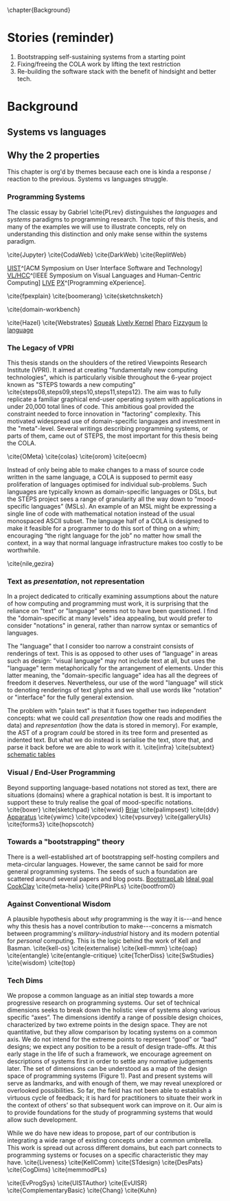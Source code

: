 \chapter{Background}

# Stories (reminder)
1. Bootstrapping self-sustaining systems from a starting point
2. Fixing/freeing the COLA work by lifting the text restriction
3. Re-building the software stack with the benefit of hindsight and better tech.

# Background
## Systems vs languages
## Why the 2 properties

This chapter is org'd by themes because each one is kinda a response / reaction to the previous. Systems vs languages struggle.

### Programming Systems
The classic essay by Gabriel \cite{PLrev} distinguishes the *languages* and *systems* paradigms to programming research. The topic of this thesis, and many of the examples we will use to illustrate concepts, rely on understanding this distinction and only make sense within the systems paradigm.

\cite{Jupyter}
\cite{CodaWeb}
\cite{DarkWeb}
\cite{ReplitWeb}

[UIST](https://uist.acm.org/)^[ACM Symposium on User Interface Software and Technology]
[VL/HCC](https://conferences.computer.org/VLHCC/)^[IEEE Symposium on Visual Languages and Human-Centric Computing]
[LIVE](https://liveprog.org/)
[PX](https://2021.programming-conference.org/home/px-2021)^[Programming eXperience].

\cite{fpexplain}
\cite{boomerang}
\cite{sketchnsketch}

\cite{domain-workbench}

\cite{Hazel}
\cite{Webstrates}
[Squeak](https://squeak.org/)
[Lively Kernel](https://lively-kernel.org/)
[Pharo](https://pharo.org/)
[Fizzygum](http://fizzygum.org/)
[Io language](https://iolanguage.org)

### The Legacy of VPRI
This thesis stands on the shoulders of the retired Viewpoints Research Institute (VPRI). It aimed at creating "fundamentally new computing technologies", which is particularly visible throughout the 6-year project known as "STEPS towards a new computing" \cite{steps08,steps09,steps10,steps11,steps12}. The aim was to fully replicate a familiar graphical end-user operating system with applications in under 20,000 total lines of code. This ambitious goal provided the constraint needed to force innovation in "factoring" complexity. This motivated widespread use of domain-specific languages and investment in the "meta"-level. Several writings describing programming systems, or parts of them, came out of STEPS, the most important for this thesis being the COLA.

\cite{OMeta}
\cite{colas}
\cite{orom}
\cite{oecm}

Instead of only being able to make changes to a mass of source code written in the same language, a COLA is supposed to permit easy proliferation of languages optimised for individual sub-problems. Such languages are typically known as domain-specific languages or DSLs, but the STEPS project sees a range of granularity all the way down to “mood-specific languages” (MSLs). An example of an MSL might be expressing a single line of code with mathematical notation instead of the usual monospaced ASCII subset. The language half of a COLA is designed to make it feasible for a programmer to do this sort of thing on a whim; encouraging “the right language for the job” no matter how small the context, in a way that normal language infrastructure makes too costly to be worthwhile.

\cite{nile,gezira}

### Text as *presentation*, not *re*presentation
In a project dedicated to critically examining assumptions about the nature of how computing and programming must work, it is surprising that the reliance on "text" or "language" seems not to have been questioned. I find the "domain-specific at many levels" idea appealing, but would prefer to consider "notations" in general, rather than narrow syntax or semantics of languages.

The "language" that I consider too narrow a constraint consists of renderings of text. This is as opposed to other uses of “language” in areas such as design: "visual language" may not include text at all, but uses the "language" term metaphorically for the arrangement of elements. Under this latter meaning, the "domain-specific language" idea has all the degrees of freedom it deserves. Nevertheless, our use of the word "language" will stick to denoting renderings of text glyphs and we shall use words like "notation" or "interface" for the fully general extension.

The problem with "plain text" is that it fuses together two independent concepts: what we could call *presentation* (how one reads and modifies the data) and *representation* (how the data is stored in memory). For example, the AST of a program *could* be stored in its tree form and presented as indented text. But what we do instead is serialise the text, store that, and parse it back before we are able to work with it.
\cite{infra}
\cite{subtext}
[schematic tables](http://www.subtext-lang.org/OOPSLA07.pdf)

### Visual / End-User Programming
Beyond supporting language-based notations not stored as text, there are situations (domains) where a graphical notation is best. It is important to support these to truly realise the goal of mood-specific notations.
\cite{boxer}
\cite{sketchpad}
\cite{wwid}
[Briar](https://graphics.cs.wisc.edu/Papers/1994/Gle94/constraints.pdf)
\cite{palimpsest}
\cite{ddv}
[Apparatus](http://aprt.us/)
\cite{ywimc}
\cite{vpcodex}
\cite{vpsurvey}
\cite{galleryUIs}
\cite{forms3}
\cite{hopscotch}

### Towards a "bootstrapping" theory
There is a well-established art of bootstrapping self-hosting compilers and meta-circular languages. However, the same cannot be said for more general programming systems. The seeds of such a foundation are scattered around several papers and blog posts.
[BootstrapLab](https://programmingmadecomplicated.wordpress.com/2018/01/18/3-hacking-together-orom-domctrlshiftj/)
[Ideal goal](https://programmingmadecomplicated.wordpress.com/2018/09/13/what-am-i-aiming-for-again/)
[CookClay](https://www.cemetech.net/forum/viewtopic.php?p=270092#270092)
\cite{meta-helix}
\cite{PRinPLs}
\cite{bootfrom0}

### Against Conventional Wisdom
A plausible hypothesis about *why* programming is the way it is---and hence why this thesis has a novel contribution to make---concerns a mismatch between programming's *military-industrial* history and its modern potential for *personal* computing. This is the logic behind the work of Kell and Basman.
\cite{kell-os}
\cite{externalise}
\cite{kell-mmm}
\cite{oap}
\cite{entangle}
\cite{entangle-critique}
\cite{TcherDiss}
\cite{SwStudies}
\cite{wisdom}
\cite{top}

### Tech Dims
We propose a common language as an initial step towards a more progressive research on programming systems. Our set of technical dimensions seeks to break down the holistic view of systems along various specific “axes”. The dimensions identify a range of possible design choices, characterized by two extreme points in the design space. They are not quantitative, but they allow comparison by locating systems on a common axis. We do not intend for the extreme points to represent “good” or “bad” designs; we expect any position to be a result of design trade-offs. At this early stage in the life of such a framework, we encourage agreement on descriptions of systems first in order to settle any normative judgements later. The set of dimensions can be understood as a map of the design space of programming systems (Figure 1). Past and present systems will serve as landmarks, and with enough of them, we may reveal unexplored or overlooked possibilities. So far, the field has not been able to establish a virtuous cycle of feedback; it is hard for practitioners to situate their work in the context of others’ so that subsequent work can improve on it. Our aim is to provide foundations for the study of programming systems that would allow such development.

While we do have new ideas to propose, part of our contribution is integrating a wide range of existing concepts under a common umbrella. This work is spread out across different domains, but each part connects to programming systems or focuses on a
specific characteristic they may have.
\cite{Liveness}
\cite{KellComm}
\cite{STdesign}
\cite{DesPats}
\cite{CogDims}
\cite{memmodPLs}

\cite{EvProgSys}
\cite{UISTAuthor}
\cite{EvUISR}
\cite{ComplementaryBasic}
\cite{Chang}
\cite{Kuhn}
